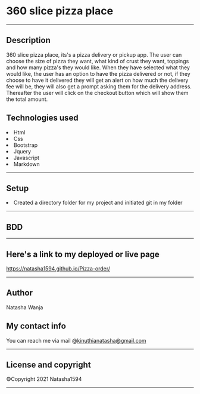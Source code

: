 # 360 slice pizza place

---

## Description
 360 slice pizza place, its's a pizza delivery or pickup app. The user can choose the size of pizza they want, what kind of crust they want, toppings and how many pizza's they would like. When they have selected what they would like, the user has an option to have the pizza delivered or not, if they choose to have it delivered they will get an alert on how much the delivery fee will be, they will also get a prompt asking them for the delivery address. Thereafter the user will click on the checkout button which will show them the total amount. 

 ## Technologies used
 <li>Html</li>
 <li>Css</li>
 <li>Bootstrap</li>
 <li>Jquery</li>
 <li>Javascript</li>
 <li>Markdown</li>

 ---

 ## Setup
 <li>Created a directory folder for my project and initiated git in my folder</li>

 ---

 ## BDD
















 ---

 ## Here's a link to my deployed or live page
https://natasha1594.github.io/Pizza-order/

---

## Author
Natasha Wanja

## My contact info
You can reach me via mail @kinuthianatasha@gmail.com

---

## License and copyright
<span>&#169;</span>Copyright 2021 Natasha1594

---
 
